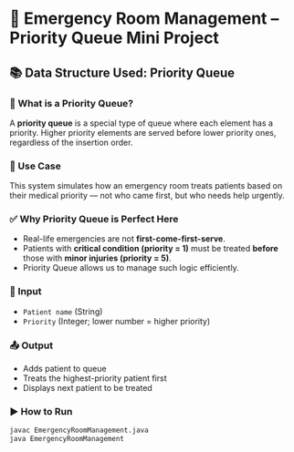 # 🏥 Emergency Room Management – Priority Queue Mini Project

## 📚 Data Structure Used: Priority Queue

### 🔹 What is a Priority Queue?
A **priority queue** is a special type of queue where each element has a priority. Higher priority elements are served before lower priority ones, regardless of the insertion order.

### 🎯 Use Case
This system simulates how an emergency room treats patients based on their medical priority — not who came first, but who needs help urgently.

### ✅ Why Priority Queue is Perfect Here
- Real-life emergencies are not **first-come-first-serve**.
- Patients with **critical condition (priority = 1)** must be treated **before** those with **minor injuries (priority = 5)**.
- Priority Queue allows us to manage such logic efficiently.

### 🔢 Input
- `Patient name` (String)
- `Priority` (Integer; lower number = higher priority)

### 📤 Output
- Adds patient to queue
- Treats the highest-priority patient first
- Displays next patient to be treated

### ▶️ How to Run
```bash
javac EmergencyRoomManagement.java
java EmergencyRoomManagement
